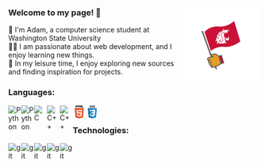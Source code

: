 ### Welcome to my page! 👋<img align="right" src="goCougs.gif" alt="GoCougs" width="150" />
🌱 I'm Adam, a computer science student at Washington State University</br>
👨‍💻 I am passionate about web development, and I enjoy learning new things.</br>
🌟 In my leisure time, I enjoy exploring new sources and finding inspiration for projects.</br>



### Languages:


<a href="https://www.python.org" target="_blank"> <img align="left" alt="Python" width="26px" src="https://cdn.worldvectorlogo.com/logos/python-5.svg"/> </a>
<a href="https://www.java.com/en/" target="_blank"> <img align="left" alt="Python" width="26px" src="https://www.vectorlogo.zone/logos/java/java-icon.svg"/> </a>
<a href="https://www.cprogramming.com/" target="_blank"> <img align="left" alt="C" width="26px" src="https://cdn.worldvectorlogo.com/logos/c-1.svg"/> </a>
<a href="https://www.w3schools.com/cpp/" target="_blank"> <img align="left" alt="C++" width="26px" src="https://cdn.worldvectorlogo.com/logos/c.svg"/> </a>
<a href="https://www.haskell.org/" target="_blank"> <img align="left" alt="C++" width="26px" src="https://www.vectorlogo.zone/logos/haskell/haskell-vertical.svg"/> </a>
<a href="https://www.w3.org/html/" target="_blank"><img align="left" alt="HTML5" width="26px" src="https://raw.githubusercontent.com/github/explore/80688e429a7d4ef2fca1e82350fe8e3517d3494d/topics/html/html.png" /></a>
<a href="https://www.w3schools.com/css/" target="_blank"><img align="left" alt="CSS3" width="26px" src="https://raw.githubusercontent.com/github/explore/80688e429a7d4ef2fca1e82350fe8e3517d3494d/topics/css/css.png" /></a></br>


### Technologies:
<a href="https://git-scm.com/" target="_blank"> <img align="left" alt="git" width="26px" src="https://www.vectorlogo.zone/logos/git-scm/git-scm-icon.svg"/> </a>
<a href="https://github.com/" target="_blank"> <img align="left" alt="git" width="26px" src="https://www.vectorlogo.zone/logos/github/github-tile.svg"/> </a>
<a href="https://reactjs.org/" target="_blank"> <img align="left" alt="git" width="26px" src="https://www.vectorlogo.zone/logos/reactjs/reactjs-icon.svg"/> </a>
<a href="https://nodejs.org/en/" target="_blank"> <img align="left" alt="git" width="26px" src="https://www.vectorlogo.zone/logos/nodejs/nodejs-icon.svg"/> </a>
<a href="https://www.linux.com/" target="_blank"> <img align="left" alt="git" width="26px" src="https://www.vectorlogo.zone/logos/linux/linux-icon.svg"/> </a>


<!--
**AdamKaraki/AdamKaraki** is a ✨ _special_ ✨ repository because its `README.md` (this file) appears on your GitHub profile.

Here are some ideas to get you started:

- 🔭 I’m currently working on ...
- 🌱 I’m currently learning ...
- 👯 I’m looking to collaborate on ...
- 🤔 I’m looking for help with ...
- 💬 Ask me about ...
- 📫 How to reach me: ...
- 😄 Pronouns: ...
- ⚡ Fun fact: ...
-->
